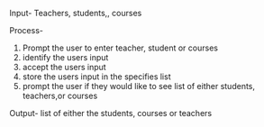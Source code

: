 Input-
Teachers, students,, courses

Process-
1. Prompt the user to enter teacher, student or courses
2. identify the users input
2. accept the users input
3. store the users input in the specifies list
4. prompt the user if they would like to see list of either students, teachers,or courses

Output-
list of either the students, courses or teachers
